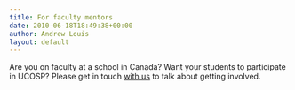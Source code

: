 ```yaml
---
title: For faculty mentors
date: 2010-06-18T18:49:38+00:00
author: Andrew Louis
layout: default
---
```

Are you on faculty at a school in Canada? Want your students to participate in UCOSP? Please get in touch [with us](mailto:info@ucosp.ca) to talk about getting involved.